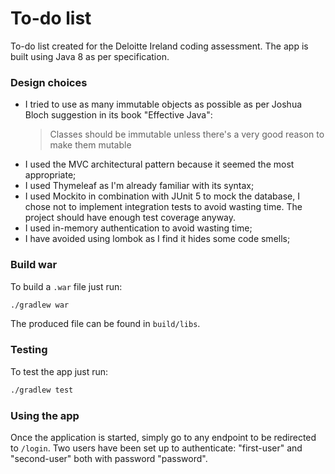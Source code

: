 # To-do list

To-do list created for the Deloitte Ireland coding assessment. The app is built using Java 8 as per specification.

### Design choices

* I tried to use as many immutable objects as possible as per Joshua Bloch suggestion in its book "Effective Java":
  >Classes should be immutable unless there's a very good reason to make them mutable
* I used the MVC architectural pattern because it seemed the most appropriate;
* I used Thymeleaf as I'm already familiar with its syntax;
* I used Mockito in combination with JUnit 5 to mock the database, I chose not to implement integration tests to avoid wasting time. The project should have enough test coverage anyway.
* I used in-memory authentication to avoid wasting time;
* I have avoided using lombok as I find it hides some code smells;

### Build war

To build a `.war` file just run:

```bash
./gradlew war
```

The produced file can be found in `build/libs`.

### Testing

To test the app just run:

```bash
./gradlew test
```

### Using the app

Once the application is started, simply go to any endpoint to be redirected to `/login`. Two users have been set up to authenticate: "first-user" and "second-user" both with password "password".
